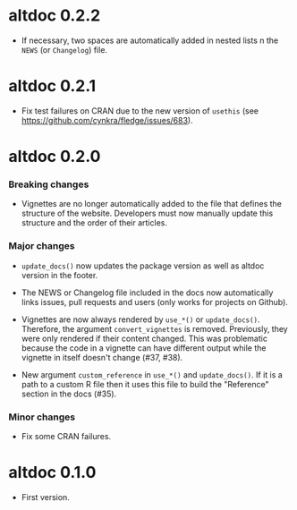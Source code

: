 # altdoc 0.2.2

* If necessary, two spaces are automatically added in nested lists n the `NEWS` 
  (or `Changelog`) file. 

# altdoc 0.2.1

* Fix test failures on CRAN due to the new version of `usethis` 
  (see https://github.com/cynkra/fledge/issues/683).

# altdoc 0.2.0 

### Breaking changes

* Vignettes are no longer automatically added to the file that defines the structure
  of the website. Developers must now manually update this structure and the order
  of their articles.
  

### Major changes
  
* `update_docs()` now updates the package version as well as altdoc version in 
  the footer.
  
* The NEWS or Changelog file included in the docs now automatically links issues,
  pull requests and users (only works for projects on Github).
  
* Vignettes are now always rendered by `use_*()` or `update_docs()`. Therefore,
  the argument `convert_vignettes` is removed. Previously, they were only rendered 
  if their content changed. This was problematic because the code in a vignette 
  can have different output while the vignette in itself doesn't change (#37, #38).
  
* New argument `custom_reference` in `use_*()` and `update_docs()`. If it is a
  path to a custom R file then it uses this file to build the "Reference" section
  in the docs (#35).
  
### Minor changes

* Fix some CRAN failures.



# altdoc 0.1.0

* First version.
